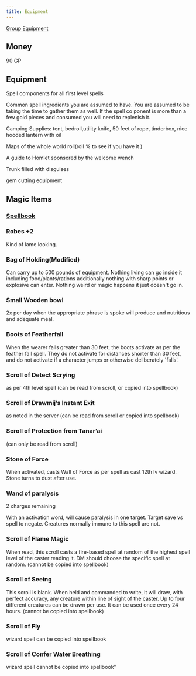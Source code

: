 ```yaml
---
title: Equipment
---
```

[Group Equipment](https://docs.google.com/spreadsheets/d/19n1yl4AQ1JiV64LYY_idK_FN5MMfU6MtAT0bgjfwm5c/edit#gid=2084483276)

## Money

90 GP 

## Equipment

Spell components for all first level spells

Common spell ingredients you are assumed to have. You are assumed to be taking the time to gather them as well. If the spell co ponent is more than a few gold pieces and consumed you will need to replenish it. 

Camping Supplies: tent, bedroll,utility knife, 50 feet of rope, tinderbox, nice hooded lantern with oil

Maps of the whole world roll(roll % to see if you have it )

A guide to Homlet sponsored by the welcome wench

Trunk filled with disguises

gem cutting equipment

## Magic Items

### [Spellbook](https://calendar.google.com/) 

### Robes +2

Kind of lame looking.

### Bag of Holding(Modified)

Can carry up to 500 pounds of equipment. Nothing living can go inside it including food/plants/rations additionally nothing with sharp points or explosive can enter. Nothing weird or magic happens it just doesn't go in. 

### Small Wooden bowl

2x per day when the appropriate phrase is spoke will produce and nutritious and adequate meal.

### Boots of Featherfall

When the wearer falls greater than 30 feet, the boots activate as per the feather fall spell. They do not activate for distances shorter than 30 feet, and do not activate if a character jumps or otherwise deliberately 'falls'.

### Scroll of Detect Scrying 

as per 4th level spell  (can be read from scroll, or copied into spellbook)

### Scroll of Drawmij’s Instant Exit

as noted in the server (can be read from scroll or copied into spellbook)

### Scroll of Protection from Tanar’ai

(can only be read from scroll) 

### Stone of Force

When activated, casts Wall of Force as per spell as cast 12th lv wizard. Stone turns to dust after use.

### Wand of paralysis

2 charges remaining

With an activation word, will cause paralysis in one target. Target save vs spell to negate. Creatures normally immune to this spell are not. 

### Scroll of Flame Magic

When read, this scroll casts a fire-based spell at random of the highest spell level of the caster reading it. DM should choose the specific spell at random. (cannot be copied into spellbook)

###  Scroll of Seeing 

This scroll is blank. When held and commanded to write, it will draw, with perfect accuracy, any creature within line of sight of the caster. Up to four different creatures can be drawn per use. It can be used once every 24 hours. (cannot be copied into spellbook)

### Scroll of Fly 

wizard spell can be copied into spellbook 

### Scroll of Confer Water Breathing

wizard spell cannot be copied into spellbook"